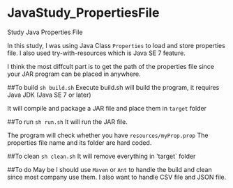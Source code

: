 # JavaStudy_PropertiesFile
Study Java Properties File

In this study, I was using Java Class `Properties` to load and store properties file.
I also used try-with-resources which is Java SE 7 feature.

I think the most diffcult part is to get the path of the properties file 
since your JAR program can be placed in anywhere.

##To build
  `sh build.sh`
  Execute build.sh will build the program, it requires Java JDK (Java SE 7 or later)
  
  It will compile and package a JAR file and place them in `target` folder

##To run
  `sh run.sh`
  It will run the JAR file.

  The program will check whether you have `resources/myProp.prop`
  The properties file name and its folder are hard coded.

##To clean
  `sh clean.sh`
  It will remove everything in 'target` folder

##To do
  May be I should use `Maven` or `Ant` to handle the build and clean since most company use them.
  I also want to handle CSV file and JSON file.
